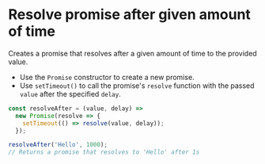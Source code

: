 # Resolve promise after given amount of time

Creates a promise that resolves after a given amount of time to the provided value.

* Use the `Promise` constructor to create a new promise.
* Use `setTimeout()` to call the promise's `resolve` function with the passed `value` after the specified `delay`.

```js
const resolveAfter = (value, delay) =>
  new Promise(resolve => {
    setTimeout(() => resolve(value, delay));
  });
```

```js
resolveAfter('Hello', 1000);
// Returns a promise that resolves to 'Hello' after 1s
```
